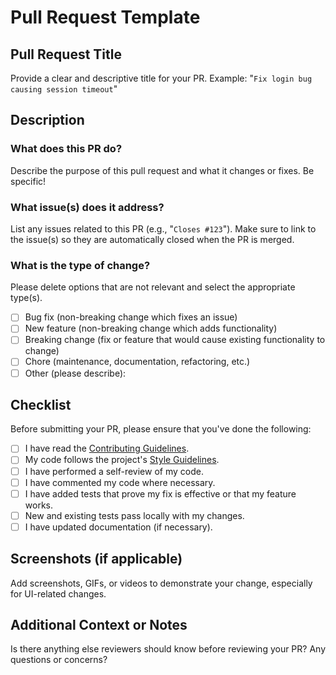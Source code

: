 # Pull Request Template

## Pull Request Title

Provide a clear and descriptive title for your PR. Example: "```Fix login bug causing session timeout```"

## Description

### What does this PR do?
Describe the purpose of this pull request and what it changes or fixes. Be specific!

### What issue(s) does it address?
List any issues related to this PR (e.g., "`Closes #123`"). Make sure to link to the issue(s) so they are automatically closed when the PR is merged.

### What is the type of change?
Please delete options that are not relevant and select the appropriate type(s). 
- [ ] Bug fix (non-breaking change which fixes an issue)
- [ ] New feature (non-breaking change which adds functionality)
- [ ] Breaking change (fix or feature that would cause existing functionality to change)
- [ ] Chore (maintenance, documentation, refactoring, etc.)
- [ ] Other (please describe):

## Checklist
Before submitting your PR, please ensure that you've done the following:

- [ ] I have read the [Contributing Guidelines](CONTRIBUTING.md).
- [ ] My code follows the project's [Style Guidelines](CONTRIBUTING.md#style-guidelines).
- [ ] I have performed a self-review of my code.
- [ ] I have commented my code where necessary.
- [ ] I have added tests that prove my fix is effective or that my feature works.
- [ ] New and existing tests pass locally with my changes.
- [ ] I have updated documentation (if necessary).

## Screenshots (if applicable)
Add screenshots, GIFs, or videos to demonstrate your change, especially for UI-related changes. 

## Additional Context or Notes
Is there anything else reviewers should know before reviewing your PR? Any questions or concerns? 


